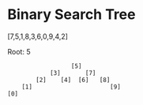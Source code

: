 # Binary Search Tree

[7,5,1,8,3,6,0,9,4,2]

Root: 5



                      [5]
                [3]       [7]
            [2]    [4]  [6]   [8]      
        [1]                      [9]     
    [0]                                                  